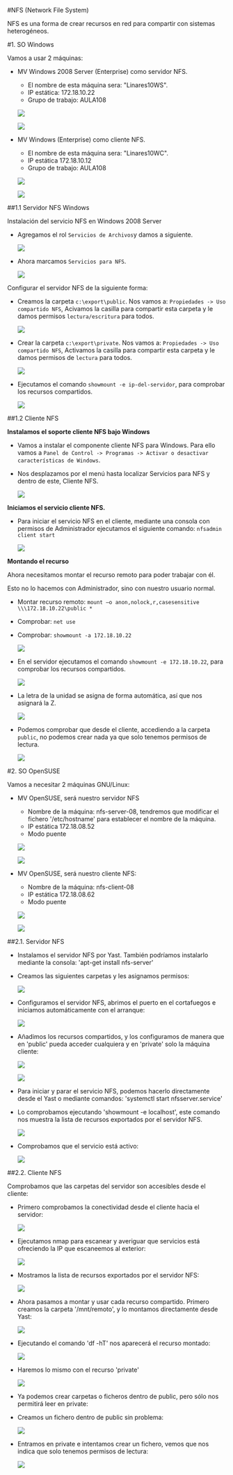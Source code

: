#NFS (Network File System)

NFS es una forma de crear recursos en red para compartir con sistemas heterogéneos.

#1. SO Windows

Vamos a usar 2 máquinas:
* MV Windows 2008 Server (Enterprise) como servidor NFS.
    * El nombre de esta máquina sera: "Linares10WS".
    * IP estática: 172.18.10.22
    * Grupo de trabajo: AULA108

    ![](./imagenes/1.png)

    ![](./imagenes/2.png)

* MV Windows (Enterprise) como cliente NFS.
    * El nombre de esta máquina sera: "Linares10WC".
    * IP estática 172.18.10.12
    * Grupo de trabajo: AULA108

    ![](./imagenes/4.png)

    ![](./imagenes/3.png)
    

##1.1 Servidor NFS Windows


Instalación del servicio NFS en Windows 2008 Server
* Agregamos el rol `Servicios de Archivos`y damos a siguiente.

	![](./imagenes/5.png)

* Ahora marcamos `Servicios para NFS`.

	![](./imagenes/6.png)


Configurar el servidor NFS de la siguiente forma:
* Creamos la carpeta `c:\export\public`. Nos vamos a: `Propiedades -> Uso compartido NFS`, Acivamos la casilla para compartir esta carpeta y le damos permisos `lectura/escritura` para todos.

	![](./imagenes/8.png)

* Crear la carpeta `c:\export\private`. Nos vamos a: `Propiedades -> Uso compartido NFS`, Activamos la casilla para compartir esta carpeta y le damos permisos de `lectura` para todos.

	![](./imagenes/9.png)


* Ejecutamos el comando `showmount -e ip-del-servidor`, para comprobar los recursos compartidos.

	![](./imagenes/10.png)

##1.2 Cliente NFS


**Instalamos el soporte cliente NFS bajo Windows**
* Vamos a instalar el componente cliente NFS para Windows. Para ello vamos a `Panel de Control -> Programas -> Activar o desactivar características de Windows`.
* Nos desplazamos por el menú hasta localizar Servicios para NFS y dentro de este, Cliente NFS. 


	![](./imagenes/12.png)

**Iniciamos el servicio cliente NFS.**
* Para iniciar el servicio NFS en el cliente, mediante una consola con permisos de Administrador ejecutamos el siguiente comando: `nfsadmin client start`

	![](./imagenes/13.png)

**Montando el recurso**

Ahora necesitamos montar el recurso remoto para poder trabajar con él.

Esto no lo hacemos con Administrador, sino con nuestro usuario normal.
* Montar recurso remoto: `mount –o anon,nolock,r,casesensitive \\\172.18.10.22\public *`
* Comprobar: `net use`
* Comprobar: `showmount -a 172.18.10.22`

	![](./imagenes/14.png)
	
* En el servidor ejecutamos el comando `showmount -e 172.18.10.22`, para comprobar los recursos compartidos.

	![](./imagenes/15.png)
    

* La letra de la unidad se asigna de forma automática, así que nos asignará la Z.

	![](./imagenes/16.png)


* Podemos comprobar que desde el cliente, accediendo a la carpeta `public`, no podemos crear nada ya que solo tenemos permisos de lectura.

	![](./imagenes/17.png)

#2. SO OpenSUSE

Vamos a necesitar 2 máquinas GNU/Linux:

* MV OpenSUSE, será nuestro servidor NFS
	* Nombre de la máquina: nfs-server-08, tendremos que modificar el fichero '/etc/hostname' para establecer el nombre de la máquina.
	* IP estática 172.18.08.52
	* Modo puente
	
	![](images-opensuse/1.png)

    ![](images-opensuse/2.png)
    
* MV OpenSUSE, será nuestro cliente NFS:
	* Nombre de la máquina: nfs-client-08
	* IP estática 172.18.08.62
	* Modo puente
	
	![](images-opensuse/1cli.png)

    ![](images-opensuse/2cli.png)
   
##2.1. Servidor NFS

* Instalamos el servidor NFS por Yast. También podríamos instalarlo mediante la consola: 'apt-get install nfs-server'

* Creamos las siguientes carpetas y les asignamos permisos:

	![](images-opensuse/4.png)

* Configuramos el servidor NFS, abrimos el puerto en el cortafuegos e iniciamos automáticamente con el arranque:

	![](images-opensuse/3.png)

* Añadimos los recursos compartidos, y los configuramos de manera que en 'public' pueda acceder cualquiera y en 'private' solo la máquina cliente:

	![](images-opensuse/5.png)

	![](images-opensuse/6.png)

* Para iniciar y parar el servicio NFS, podemos hacerlo directamente desde el Yast o mediante comandos: 'systemctl start nfsserver.service'

* Lo comprobamos ejecutando 'showmount -e localhost', este comando nos muestra la lista de recursos exportados por el servidor NFS.

	![](images-opensuse/7.png)

* Comprobamos que el servicio está activo:

	![](images-opensuse/8.png)

##2.2. Cliente NFS

Comprobamos que las carpetas del servidor son accesibles desde el cliente:
	
* Primero comprobamos la conectividad desde el cliente hacia el servidor:
	
	![](images-opensuse/ping.png)
	
* Ejecutamos nmap para escanear y averiguar que servicios está ofreciendo la IP que escaneemos al exterior:
	
	![](images-opensuse/9.png)
	
* Mostramos la lista de recursos exportados por el servidor NFS:
	
	![](images-opensuse/10.png)

* Ahora pasamos a montar y usar cada recurso compartido. Primero creamos la carpeta '/mnt/remoto', y lo montamos directamente desde Yast:

	![](images-opensuse/14.png)

* Ejecutando el comando 'df -hT' nos aparecerá el recurso montado:

	![](images-opensuse/11.png)
	
* Haremos lo mismo con el recurso 'private'

	![](images-opensuse/15.png)
	
* Ya podemos crear carpetas o ficheros dentro de public, pero sólo nos permitirá leer en private:

* Creamos un fichero dentro de public sin problema:

	![](images-opensuse/12.png)
	
* Entramos en private e intentamos crear un fichero, vemos que nos indica que solo tenemos permisos de lectura:

	![](images-opensuse/13.png)
